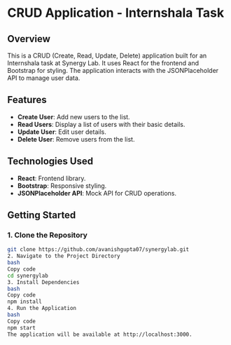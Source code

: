 # CRUD Application - Internshala Task

## Overview

This is a CRUD (Create, Read, Update, Delete) application built for an Internshala task at Synergy Lab. It uses React for the frontend and Bootstrap for styling. The application interacts with the JSONPlaceholder API to manage user data.

## Features

- **Create User**: Add new users to the list.
- **Read Users**: Display a list of users with their basic details.
- **Update User**: Edit user details.
- **Delete User**: Remove users from the list.

## Technologies Used

- **React**: Frontend library.
- **Bootstrap**: Responsive styling.
- **JSONPlaceholder API**: Mock API for CRUD operations.

## Getting Started

### 1. Clone the Repository

```bash
git clone https://github.com/avanishgupta07/synergylab.git
2. Navigate to the Project Directory
bash
Copy code
cd synergylab
3. Install Dependencies
bash
Copy code
npm install
4. Run the Application
bash
Copy code
npm start
The application will be available at http://localhost:3000.